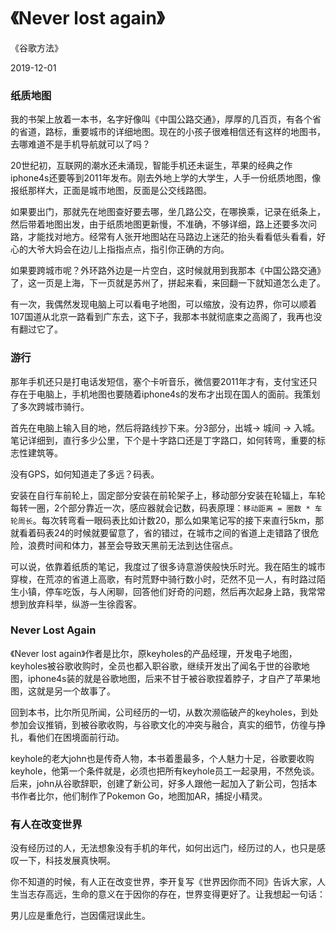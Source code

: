 #  《Never lost again》
《谷歌方法》

2019-12-01

### 纸质地图

我的书架上放着一本书，名字好像叫《中国公路交通》，厚厚的几百页，有各个省的省道，路标，重要城市的详细地图。现在的小孩子很难相信还有这样的地图书，去哪难道不是手机导航就可以了吗？

20世纪初，互联网的潮水还未涌现，智能手机还未诞生，苹果的经典之作iphone4s还要等到2011年发布。刚去外地上学的大学生，人手一份纸质地图，像报纸那样大，正面是城市地图，反面是公交线路图。

如果要出门，那就先在地图查好要去哪，坐几路公交，在哪换乘，记录在纸条上，然后带着地图出发，由于纸质地图更新慢，不准确，不够详细，路上还要多次问路，才能找对地方。经常有人张开地图站在马路边上迷茫的抬头看看低头看看，好心的大爷大妈会在边儿上指指点点，指引你正确的方向。

如果要跨城市呢？外环路外边是一片空白，这时候就用到我那本《中国公路交通》了，这一页是上海，下一页就是苏州了，拼起来看，来回翻一下就知道怎么走了。 

有一次，我偶然发现电脑上可以看电子地图，可以缩放，没有边界，你可以顺着107国道从北京一路看到广东去，这下子，我那本书就彻底束之高阁了，我再也没有翻过它了。
### 游行
那年手机还只是打电话发短信，塞个卡听音乐，微信要2011年才有，支付宝还只存在于电脑上，手机地图也要随着iphone4s的发布才出现在国人的面前。我策划了多次跨城市骑行。

首先在电脑上输入目的地，然后将路线抄下来。分3部分，出城-> 城间 -> 入城。 笔记详细到，直行多少公里，下个是十字路口还是丁字路口，如何转弯，重要的标志性建筑等。

没有GPS，如何知道走了多远？码表。

安装在自行车前轮上，固定部分安装在前轮架子上，移动部分安装在轮辐上，车轮每转一圈，2个部分靠近一次，感应器就会记数，码表原理：`移动距离 = 圈数 * 车轮周长`。每次转弯看一眼码表比如计数20，那么如果笔记写的接下来直行5km，那就看着码表24的时候就要留意了，省的错过，在城市之间的省道上走错路了很危险，浪费时间和体力，甚至会导致天黑前无法到达住宿点。

可以说，依靠着纸质的笔记，我度过了很多诗意游侠般快乐时光。我在陌生的城市穿梭，在荒凉的省道上高歌，有时荒野中骑行数小时，茫然不见一人，有时路过陌生小镇，停车吃饭，与人闲聊，回答他们好奇的问题，然后再次起身上路，我常常想到放弃科举，纵游一生徐霞客。

### Never Lost Again

《Never lost again》作者是比尔，原keyholes的产品经理，开发电子地图，keyholes被谷歌收购时，全员也都入职谷歌，继续开发出了闻名于世的谷歌地图，iphone4s装的就是谷歌地图，后来不甘于被谷歌捏着脖子，才自产了苹果地图，这就是另一个故事了。

回到本书，比尔所见所闻，公司经历的一切，从数次濒临破产的keyholes，到处参加会议推销，到被谷歌收购，与谷歌文化的冲突与融合，真实的细节，仿徨与挣扎，看他们在困境面前行动。

keyhole的老大john也是传奇人物，本书着墨最多，个人魅力十足，谷歌要收购keyhole，他第一个条件就是，必须也把所有keyhole员工一起录用，不然免谈。
后来，john从谷歌辞职，创建了新公司，好多人跟他一起加入了新公司，包括本书作者比尔，他们制作了Pokemon Go，地图加AR，捕捉小精灵。

### 有人在改变世界

没有经历过的人，无法想象没有手机的年代，如何出远门，经历过的人，也只是感叹一下，科技发展真快啊。

你不知道的时候，有人正在改变世界，李开复写《世界因你而不同》告诉大家，人生当志存高远，生命的意义在于因你的存在，世界变得更好了。让我想起一句话：

男儿应是重危行，岂因儒冠误此生。